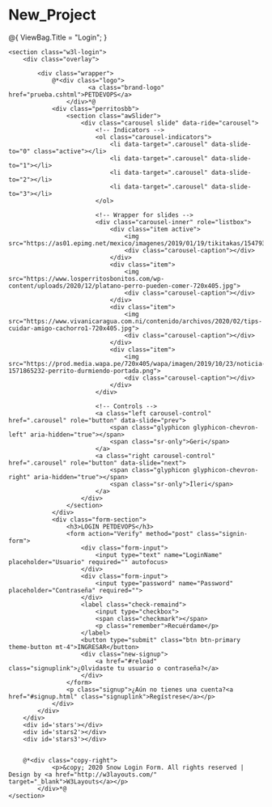 # New_Project


@{
    ViewBag.Title = "Login";
    <link href="~/css.Project/EstilosLogin.css" rel="stylesheet" />
    <link href="~/JavaScript/JavaScriptCarrusel.js" rel="stylesheet" />
}



<body>

    <section class="w3l-login">
        <div class="overlay">

            <div class="wrapper">
                @*<div class="logo">
                          <a class="brand-logo" href="prueba.cshtml">PETDEVOPS</a>
                    </div>*@
                <div class="perritosbb">
                    <section class="awSlider">
                        <div class="carousel slide" data-ride="carousel">
                            <!-- Indicators -->
                            <ol class="carousel-indicators">
                                <li data-target=".carousel" data-slide-to="0" class="active"></li>
                                <li data-target=".carousel" data-slide-to="1"></li>
                                <li data-target=".carousel" data-slide-to="2"></li>
                                <li data-target=".carousel" data-slide-to="3"></li>
                            </ol>

                            <!-- Wrapper for slides -->
                            <div class="carousel-inner" role="listbox">
                                <div class="item active">
                                    <img src="https://as01.epimg.net/mexico/imagenes/2019/01/19/tikitakas/1547933521_851367_1547933683_noticia_normal_recorte1.jpg">
                                    <div class="carousel-caption"></div>
                                </div>
                                <div class="item">
                                    <img src="https://www.losperritosbonitos.com/wp-content/uploads/2020/12/platano-perro-pueden-comer-720x405.jpg">
                                    <div class="carousel-caption"></div>
                                </div>
                                <div class="item">
                                    <img src="https://www.vivanicaragua.com.ni/contenido/archivos/2020/02/tips-cuidar-amigo-cachorro1-720x405.jpg">
                                    <div class="carousel-caption"></div>
                                </div>
                                <div class="item">
                                    <img src="https://prod.media.wapa.pe/720x405/wapa/imagen/2019/10/23/noticia-1571865232-perrito-durmiendo-portada.png">
                                    <div class="carousel-caption"></div>
                                </div>
                            </div>

                            <!-- Controls -->
                            <a class="left carousel-control" href=".carousel" role="button" data-slide="prev">
                                <span class="glyphicon glyphicon-chevron-left" aria-hidden="true"></span>
                                <span class="sr-only">Geri</span>
                            </a>
                            <a class="right carousel-control" href=".carousel" role="button" data-slide="next">
                                <span class="glyphicon glyphicon-chevron-right" aria-hidden="true"></span>
                                <span class="sr-only">İleri</span>
                            </a>
                        </div>
                    </section>
                </div>
                <div class="form-section">
                    <h3>LOGIN PETDEVOPS</h3>
                    <form action="Verify" method="post" class="signin-form">
                        <div class="form-input">
                            <input type="text" name="LoginName" placeholder="Usuario" required="" autofocus>
                        </div>
                        <div class="form-input">
                            <input type="password" name="Password" placeholder="Contraseña" required="">
                        </div>
                        <label class="check-remaind">
                            <input type="checkbox">
                            <span class="checkmark"></span>
                            <p class="remember">Recuérdame</p>
                        </label>
                        <button type="submit" class="btn btn-primary theme-button mt-4">INGRESAR</button>
                        <div class="new-signup">
                            <a href="#reload" class="signuplink">¿Olvidaste tu usuario o contraseña?</a>
                        </div>
                    </form>
                    <p class="signup">¿Aún no tienes una cuenta?<a href="#signup.html" class="signuplink">Regístrese</a></p>
                </div>
            </div>
        </div>
        <div id='stars'></div>
        <div id='stars2'></div>
        <div id='stars3'></div>


        @*<div class="copy-right">
                <p>&copy; 2020 Snow Login Form. All rights reserved | Design by <a href="http://w3layouts.com/" target="_blank">W3Layouts</a></p>
            </div>*@
    </section>
</body>
